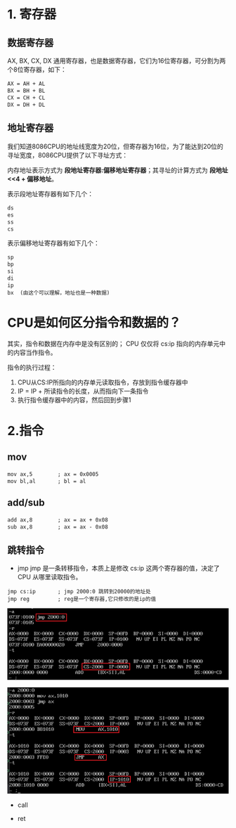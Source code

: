 # 1. 寄存器
## 数据寄存器
AX, BX, CX, DX 通用寄存器，也是数据寄存器，它们为16位寄存器，可分割为两个8位寄存器，如下：

```
AX = AH + AL
BX = BH + BL
CX = CH + CL
DX = DH + DL
```
## 地址寄存器
我们知道8086CPU的地址线宽度为20位，但寄存器为16位，为了能达到20位的寻址宽度，8086CPU提供了以下寻址方式：

内存地址表示方式为 **段地址寄存器:偏移地址寄存器**；其寻址的计算方式为 **段地址<<4 + 偏移地址**。

表示段地址寄存器有如下几个：

```
ds
es
ss
cs
```

表示偏移地址寄存器有如下几个：

```
sp
bp
si
di
ip
bx  (由这个可以理解，地址也是一种数据)
```

# CPU是如何区分指令和数据的？
其实，指令和数据在内存中是没有区别的； CPU 仅仅将 cs:ip 指向的内存单元中的内容当作指令。

指令的执行过程：

1. CPU从CS:IP所指向的内存单元读取指令，存放到指令缓存器中
2. IP = IP + 所读指令的长度，从而指向下一条指令
3. 执行指令缓存器中的内容，然后回到步骤1

# 2.指令
## mov
```
mov ax,5        ; ax = 0x0005
mov bl,al       ; bl = al
```

## add/sub
```
add ax,8        ; ax = ax + 0x08
sub ax,8        ; ax = ax - 0x08
```

## 跳转指令
- jmp
jmp 是一条转移指令，本质上是修改 cs:ip 这两个寄存器的值，决定了 CPU 从哪里读取指令。

```
jmp cs:ip       ; jmp 2000:0 跳转到20000的地址处
jmp reg         ; reg是一个寄存器,它只修改的是ip的值
```
![](images/Snipaste_2023-03-12_00-29-45.png)

![](images/Snipaste_2023-03-12_00-32-42.png)

- call

- ret

